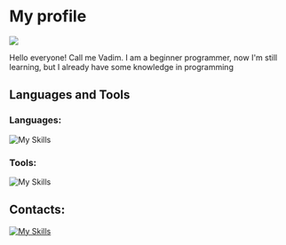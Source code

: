 # My profile
<img src="https://komarev.com/ghpvc/?username=vadbash&style=for-the-badge">

Hello everyone! Call me Vadim. I am a beginner programmer, now I'm still learning, but I already have some knowledge in programming

## Languages and Tools
### Languages:
![My Skills](https://skillicons.dev/icons?i=python,html,css)
### Tools:
![My Skills](https://skillicons.dev/icons?i=linux,vim,sqlite,mysql,postgresql,git,github,figma,stackoverflow,vscode)

## Contacts:
[![My Skills](https://skillicons.dev/icons?i=discord)](https://discord.com/users/Vadik#9484/)
